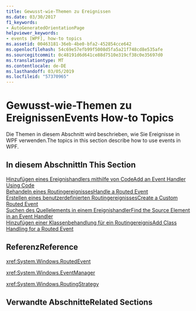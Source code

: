 ```yaml
---
title: Gewusst-wie-Themen zu Ereignissen
ms.date: 03/30/2017
f1_keywords:
- AutoGeneratedOrientationPage
helpviewer_keywords:
- events [WPF], how-to topics
ms.assetid: 00463181-36eb-4be0-bfa2-452854cce642
ms.openlocfilehash: 54c69e57efb99f5008d5fa5a21f748cd8e535afe
ms.sourcegitcommit: 0c48191d6d641ce88d7510e319cf38c0e35697d0
ms.translationtype: MT
ms.contentlocale: de-DE
ms.lasthandoff: 03/05/2019
ms.locfileid: "57370965"
---
```

# <a name="events-how-to-topics"></a><span data-ttu-id="13f7a-102">Gewusst-wie-Themen zu Ereignissen</span><span class="sxs-lookup"><span data-stu-id="13f7a-102">Events How-to Topics</span></span>
<span data-ttu-id="13f7a-103">Die Themen in diesem Abschnitt wird beschrieben, wie Sie Ereignisse in WPF verwenden.</span><span class="sxs-lookup"><span data-stu-id="13f7a-103">The topics in this section describe how to use events in WPF.</span></span>  
  
## <a name="in-this-section"></a><span data-ttu-id="13f7a-104">In diesem Abschnitt</span><span class="sxs-lookup"><span data-stu-id="13f7a-104">In This Section</span></span>  
 [<span data-ttu-id="13f7a-105">Hinzufügen eines Ereignishandlers mithilfe von Code</span><span class="sxs-lookup"><span data-stu-id="13f7a-105">Add an Event Handler Using Code</span></span>](how-to-add-an-event-handler-using-code.md)  
 [<span data-ttu-id="13f7a-106">Behandeln eines Routingereignisses</span><span class="sxs-lookup"><span data-stu-id="13f7a-106">Handle a Routed Event</span></span>](how-to-handle-a-routed-event.md)  
 [<span data-ttu-id="13f7a-107">Erstellen eines benutzerdefinierten Routingereignisses</span><span class="sxs-lookup"><span data-stu-id="13f7a-107">Create a Custom Routed Event</span></span>](how-to-create-a-custom-routed-event.md)  
 [<span data-ttu-id="13f7a-108">Suchen des Quellelements in einem Ereignishandler</span><span class="sxs-lookup"><span data-stu-id="13f7a-108">Find the Source Element in an Event Handler</span></span>](how-to-find-the-source-element-in-an-event-handler.md)  
 [<span data-ttu-id="13f7a-109">Hinzufügen einer Klassenbehandlung für ein Routingereignis</span><span class="sxs-lookup"><span data-stu-id="13f7a-109">Add Class Handling for a Routed Event</span></span>](how-to-add-class-handling-for-a-routed-event.md)  
  
## <a name="reference"></a><span data-ttu-id="13f7a-110">Referenz</span><span class="sxs-lookup"><span data-stu-id="13f7a-110">Reference</span></span>  
 <xref:System.Windows.RoutedEvent>  
  
 <xref:System.Windows.EventManager>  
  
 <xref:System.Windows.RoutingStrategy>  
  
## <a name="related-sections"></a><span data-ttu-id="13f7a-111">Verwandte Abschnitte</span><span class="sxs-lookup"><span data-stu-id="13f7a-111">Related Sections</span></span>
